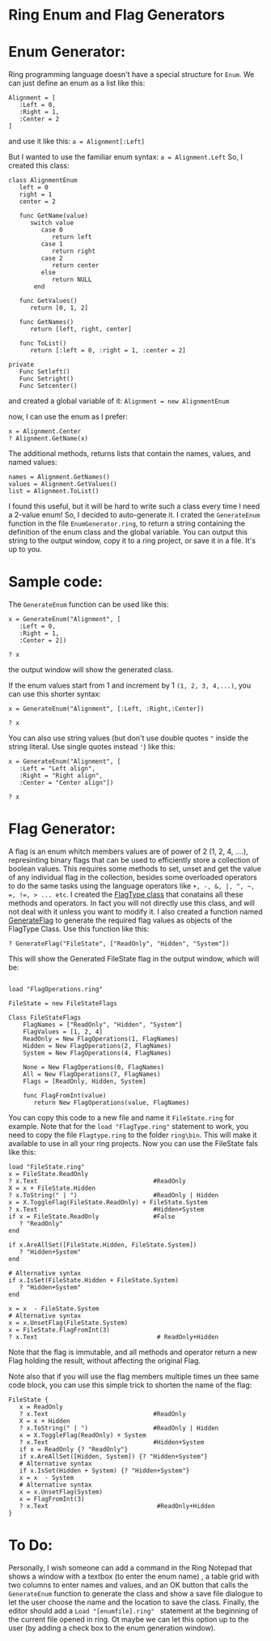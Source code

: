 # Ring Enum and Flag Generators

# Enum Generator:
Ring programming language doesn't have a special structure for `Enum`. We can just define an enum as a list like this:
```ring
Alignment = [
   :Left = 0,
   :Right = 1,
   :Center = 2
]
```

and use it like this:
`a = Alignment[:Left]`

But I wanted to use the familiar enum syntax:
`a = Alignment.Left`
So, I created this class:
```ring
class AlignmentEnum
   left = 0
   right = 1
   center = 2
   
   func GetName(value)
      switch value
         case 0
            return left
         case 1
            return right
         case 2
            return center
         else
            return NULL
       end

   func GetValues()
      return [0, 1, 2]

   func GetNames()
      return [left, right, center]

   func ToList()
      return [:left = 0, :right = 1, :center = 2]
      
private
   Func Setleft()
   Func Setright()
   Func Setcenter()      
```

and created a global variable of it:
`Alignment = new AlignmentEnum`

now, I can use the enum as I prefer:
```ring
x = Alignment.Center
? Alignment.GetName(x)
```

The additional methods, returns lists that contain the names, values, and named values:

```ring
names = Alignment.GetNames()
values = Alignment.GetValues()
list = Alignment.ToList()
```

I found this useful, but it will be hard to write such a class every time I need a 2-value enum!
So, I decided to auto-generate it. I crated the `GenerateEnum` function in the file `EnumGenerator.ring`, to return a string containing the definition of the enum class and the global variable. You can output this string to the output window, copy it to a ring project, or save it in a file. It's up to you.

# Sample code:
The `GenerateEnum` function can be used like this:
```ring
x = GenerateEnum("Alignment", [
   :Left = 0,
   :Right = 1,
   :Center = 2])

? x
```

the output window will show the generated class.

If the enum values start from 1 and increment by 1 `(1, 2, 3, 4,...)`, you can use this shorter syntax:
```ring
x = GenerateEnum("Alignment", [:Left, :Right,:Center])

? x
```

You can also use string values (but don't use double quotes `"` inside the string literal. Use single quotes instead `'`) like this:
```ring
x = GenerateEnum("Alignment", [
   :Left = "Left align",
   :Right = "Right align",
   :Center = "Center align"])

? x
```

# Flag Generator:
A flag is an enum whitch members values are of power of 2 (1, 2, 4, ....), represinting binary flags that can be used to efficiently store a collection of boolean values. This requires some methods to set, unset and get the value of any individual flag in the collection, besides some overloaded operators to do the same tasks using the language operators like `+, -, &, |, ^, ~, =, !=, > ... etc`. I created the [FlagType class](FlagType.bin) that conatains all these methods and operators. In fact you will not directly use this class, and will not deal with it unless you want to modify it.
I also created a function named [GenerateFlag](FlagGenerator.ring) to generate the required flag values as objects of the FlagType Class. Use this function like this:
```ring
? GenerateFlag("FileState", ["ReadOnly", "Hidden", "System"])
```
 This will show the Generated FileState flag in the output window, which will be: 

```ring

load "FlagOperations.ring"

FileState = new FileStateFlags

Class FileStateFlags
    FlagNames = ["ReadOnly", "Hidden", "System"]
    FlagValues = [1, 2, 4]
    ReadOnly = New FlagOperations(1, FlagNames)
    Hidden = New FlagOperations(2, FlagNames)
    System = New FlagOperations(4, FlagNames)

    None = New FlagOperations(0, FlagNames)
    All = New FlagOperations(7, FlagNames)
    Flags = [ReadOnly, Hidden, System]

    func FlagFromInt(value)
       return New FlagOperations(value, FlagNames)
```

You can copy this code to a new file and name it `FileState.ring` for example. 
Note that for the `load "FlagType.ring"` statement to work, you need to copy the file `Flagtype.ring` to the folder `ring\bin`. This will make it available to use in all your ring projects. 
Now you can use the FileState fals like this:
```ring
load "FileState.ring"
x = FileState.ReadOnly
? x.Text                                #ReadOnly 
X = x + FileState.Hidden
? x.ToString(" | ")                     #ReadOnly | Hidden
x = X.ToggleFlag(FileState.ReadOnly) + FileState.System
? x.Text                                #Hidden+System
if x = FileState.ReadOnly               #False
   ? "ReadOnly"
end

if x.AreAllSet([FileState.Hidden, FileState.System])
   ? "Hidden+System"
end

# Alternative syntax
if x.IsSet(FileState.Hidden + FileState.System)
   ? "Hidden+System"
end

x = x  - FileState.System
# Alternative syntax 
x = x.UnsetFlag(FileState.System)
x = FileState.FlagFromInt(3) 
? x.Text                                 # ReadOnly+Hidden
```

Note that the flag is immutable, and all methods and operator return a new Flag holding the result, without affecting the original Flag.

Note also that if you will use the flag members multiple times un thee same code block, you can use this simple trick to shorten the name of the flag:
```ring
FileState {
   x = ReadOnly
   ? x.Text                             #ReadOnly 
   X = x + Hidden
   ? x.ToString(" | ")                  #ReadOnly | Hidden
   x = X.ToggleFlag(ReadOnly) + System
   ? x.Text                             #Hidden+System
   if x = ReadOnly {? "ReadOnly"}
   if x.AreAllSet([Hidden, System]) {? "Hidden+System"}
   # Alternative syntax
   if x.IsSet(Hidden + System) {? "Hidden+System"}
   x = x  - System
   # Alternative syntax 
   x = x.UnsetFlag(System)
   x = FlagFromInt(3) 
   ? x.Text                              #ReadOnly+Hidden   
}
```

# To Do:
Personally, I wish someone can add a command in the Ring Notepad that shows a window with a textbox (to enter the enum name) , a table grid with two columns to enter names and values, and an OK button that calls the ` GenerateEnum` function to generate the class and show a save file dialogue to let the user choose the name and the location to save the class. Finally, the editor should add a `Load "[enumfile].ring" ` statement at the beginning of the current file opened in ring. Ot maybe we can let this option up to the user (by adding a check box to the enum generation window).

